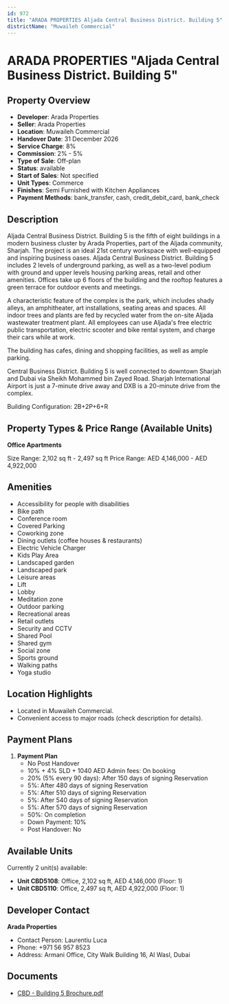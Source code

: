 ```yaml
---
id: 972
title: "ARADA PROPERTIES Aljada Central Business District. Building 5" # Escape quotes for YAML string
districtName: "Muwaileh Commercial"
---
```


# ARADA PROPERTIES "Aljada Central Business District. Building 5"

## Property Overview
- **Developer**: Arada Properties
- **Seller**: Arada Properties
- **Location**: Muwaileh Commercial
- **Handover Date**: 31 December 2026
- **Service Charge**: 8%
- **Commission**: 2% - 5%
- **Type of Sale**: Off-plan
- **Status**: available
- **Start of Sales**: Not specified
- **Unit Types**: Commerce
- **Finishes**: Semi Furnished with Kitchen Appliances
- **Payment Methods**: bank_transfer, cash, credit_debit_card, bank_check

## Description
Aljada Central Business District. Building 5 is the fifth of eight buildings in a modern business cluster by Arada Properties, part of the Aljada community, Sharjah. The project is an ideal 21st century workspace with well-equipped and inspiring business oases. Aljada Central Business District. Building 5 includes 2 levels of underground parking, as well as a two-level podium with ground and upper levels housing parking areas, retail and other amenities. Offices take up 6 floors of the building and the rooftop features a green terrace for outdoor events and meetings.

A characteristic feature of the complex is the park, which includes shady alleys, an amphitheater, art installations, seating areas and spaces. All indoor trees and plants are fed by recycled water from the on-site Aljada wastewater treatment plant. All employees can use Aljada's free electric public transportation, electric scooter and bike rental system, and charge their cars while at work.

The building has cafes, dining and shopping facilities, as well as ample parking.

Central Business District. Building 5 is well connected to downtown Sharjah and Dubai via Sheikh Mohammed bin Zayed Road. Sharjah International Airport is just a 7-minute drive away and DXB is a 20-minute drive from the complex.

Building Configuration: 2B+2P+6+R

## Property Types & Price Range (Available Units)
**Office Apartments**

Size Range: 2,102 sq ft - 2,497 sq ft
Price Range: AED 4,146,000 - AED 4,922,000

## Amenities
- Accessibility for people with disabilities
- Bike path
- Conference room
- Covered Parking
- Coworking zone
- Dining outlets  (coffee houses & restaurants)
- Electric Vehicle Charger
- Kids Play Area
- Landscaped garden
- Landscaped park
- Leisure areas
- Lift
- Lobby
- Meditation zone
- Outdoor parking
- Recreational areas
- Retail outlets
- Security and CCTV
- Shared Pool
- Shared gym
- Social zone
- Sports ground
- Walking paths
- Yoga studio

## Location Highlights
- Located in Muwaileh Commercial.
- Convenient access to major roads (check description for details).

## Payment Plans
1. **Payment Plan**
   - No Post Handover
   - 10% + 4% SLD + 1040 AED Admin fees: On booking
   - 20% (5% every 90 days): After 150 days of signing Reservation
   - 5%: After 480 days of signing Reservation
   - 5%: After 510 days of signing Reservation
   - 5%: After 540 days of signing Reservation
   - 5%: After 570 days of signing Reservation
   - 50%: On completion
   - Down Payment: 10%
   - Post Handover: No

## Available Units
Currently 2 unit(s) available:
- **Unit CBD5108**: Office, 2,102 sq ft, AED 4,146,000 (Floor: 1)
- **Unit CBD5110**: Office, 2,497 sq ft, AED 4,922,000 (Floor: 1)

## Developer Contact
**Arada Properties**
- Contact Person: Laurentiu Luca
- Phone: +971 56 957 8523
- Address: Armani Office, City Walk Building 16, Al Wasl, Dubai

## Documents
- [CBD - Building 5 Brochure.pdf](https://cdn.geniemap.net/2024/02/14/Lf7BlwdmkXEZG8VDtwpx502Zem20KT6OsQqDS8uY.pdf)

